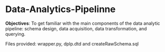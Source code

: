 # Data-Analytics-Pipelinne
**Objectives**: To get familiar with the main components of the data analytic pipeline: schema design, data acquisition, data transformation, and querying.

Files provided: wrapper.py, dplp.dtd and createRawSchema.sql
